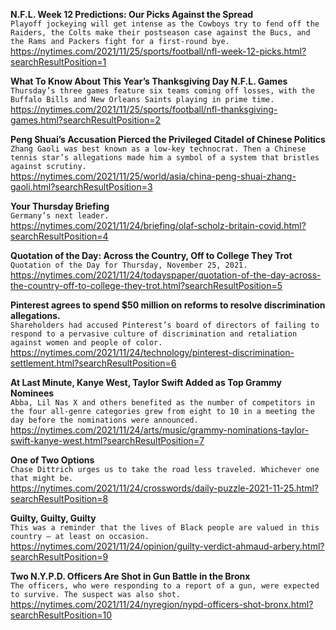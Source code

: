 **N.F.L. Week 12 Predictions: Our Picks Against the Spread**\
`Playoff jockeying will get intense as the Cowboys try to fend off the Raiders, the Colts make their postseason case against the Bucs, and the Rams and Packers fight for a first-round bye.`\
https://nytimes.com/2021/11/25/sports/football/nfl-week-12-picks.html?searchResultPosition=1

**What To Know About This Year’s Thanksgiving Day N.F.L. Games**\
`Thursday’s three games feature six teams coming off losses, with the Buffalo Bills and New Orleans Saints playing in prime time.`\
https://nytimes.com/2021/11/25/sports/football/nfl-thanksgiving-games.html?searchResultPosition=2

**Peng Shuai’s Accusation Pierced the Privileged Citadel of Chinese Politics**\
`Zhang Gaoli was best known as a low-key technocrat. Then a Chinese tennis star’s allegations made him a symbol of a system that bristles against scrutiny.`\
https://nytimes.com/2021/11/25/world/asia/china-peng-shuai-zhang-gaoli.html?searchResultPosition=3

**Your Thursday Briefing**\
`Germany’s next leader.`\
https://nytimes.com/2021/11/24/briefing/olaf-scholz-britain-covid.html?searchResultPosition=4

**Quotation of the Day: Across the Country, Off to College They Trot**\
`Quotation of the Day for Thursday, November 25, 2021.`\
https://nytimes.com/2021/11/24/todayspaper/quotation-of-the-day-across-the-country-off-to-college-they-trot.html?searchResultPosition=5

**Pinterest agrees to spend $50 million on reforms to resolve discrimination allegations.**\
`Shareholders had accused Pinterest’s board of directors of failing to respond to a pervasive culture of discrimination and retaliation against women and people of color.`\
https://nytimes.com/2021/11/24/technology/pinterest-discrimination-settlement.html?searchResultPosition=6

**At Last Minute, Kanye West, Taylor Swift Added as Top Grammy Nominees**\
`Abba, Lil Nas X and others benefited as the number of competitors in the four all-genre categories grew from eight to 10 in a meeting the day before the nominations were announced.`\
https://nytimes.com/2021/11/24/arts/music/grammy-nominations-taylor-swift-kanye-west.html?searchResultPosition=7

**One of Two Options**\
`Chase Dittrich urges us to take the road less traveled. Whichever one that might be.`\
https://nytimes.com/2021/11/24/crosswords/daily-puzzle-2021-11-25.html?searchResultPosition=8

**Guilty, Guilty, Guilty**\
`This was a reminder that the lives of Black people are valued in this country — at least on occasion.`\
https://nytimes.com/2021/11/24/opinion/guilty-verdict-ahmaud-arbery.html?searchResultPosition=9

**Two N.Y.P.D. Officers Are Shot in Gun Battle in the Bronx**\
`The officers, who were responding to a report of a gun, were expected to survive. The suspect was also shot.`\
https://nytimes.com/2021/11/24/nyregion/nypd-officers-shot-bronx.html?searchResultPosition=10

